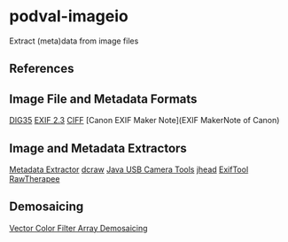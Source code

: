 podval-imageio
==============

Extract (meta)data from image files


References
----------

Image File and Metadata Formats
-------------------------------

[DIG35](http://www.bgbm.org/tdwg/acc/Documents/DIG35-v1.1WD-010416.pdf)
[EXIF 2.3](http://www.cipa.jp/std/documents/e/DC-008-2012_E.pdf)
[CIFF](http://xyrion.org/ciff/CIFFspecV1R04.pdf)
[Canon EXIF Maker Note](EXIF MakerNote of Canon)


Image and Metadata Extractors
-----------------------------
[Metadata Extractor](https://drewnoakes.com/code/exif/)
[dcraw](http://www.cybercom.net/~dcoffin/dcraw/)
[Java USB Camera Tools](http://jphoto.sourceforge.net/)
[jhead](http://www.sentex.net/~mwandel/jhead/)
[ExifTool](http://www.sno.phy.queensu.ca/~phil/exiftool/)
[RawTherapee](http://www.rawtherapee.com/)


Demosaicing
-----------

[Vector Color Filter Array Demosaicing](http://www-isl.stanford.edu/~abbas/group/papers_and_pub/spie01_gupta.pdf)



